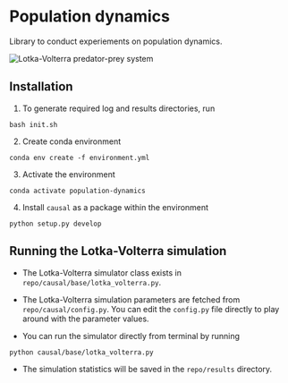 # Population dynamics

Library to conduct experiements on population dynamics.

![Lotka-Volterra predator-prey system](docs/graphics/predator_prey.png)

## Installation

1. To generate required log and results directories, run

```(bash)
bash init.sh
```

2. Create conda environment

```(bash)
conda env create -f environment.yml
```

3. Activate the environment

```(bash)
conda activate population-dynamics
```

4. Install `causal` as a package within the environment

```(bash)
python setup.py develop
```

## Running the Lotka-Volterra simulation

- The Lotka-Volterra simulator class exists in `repo/causal/base/lotka_volterra.py`.
- The Lotka-Volterra simulation parameters are fetched from `repo/causal/config.py`.
You can edit the `config.py` file directly to play around with the parameter values.

- You can run the simulator directly from terminal by running

```(bash)
python causal/base/lotka_volterra.py
```

- The simulation statistics will be saved in the `repo/results` directory.
